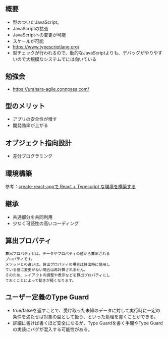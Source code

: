 ## 概要

- 型のついたJavaScript。
- JavaScriptの拡張
- JavaScriptへの変更が可能
- スケールが可能
- <https://www.typescriptlang.org/>
- 型チェックが行われるので、動的なJavaScriptよりも、デバッグがやりやすいので大規模なシステムでには向いている

## 勉強会

- <https://urahara-agile.connpass.com/>

## 型のメリット

- アプリの安全性が増す
- 開発効率が上がる

## オブジェクト指向設計

- 差分プログラミング

## 環境構築

参考：[create-react-appで React + Typescript な環境を構築する](https://qiita.com/sanogemaru/items/05c2e9381d6ba2d9fccf)

## 継承

- 共通部分を共同利用
- 少なく可読性の高いコーディング

## 算出プロパティ

    算出プロパティとは、データやプロパティの値から算出される
    プロパティです。
    メソッドとの違いは、算出プロパティの場合は算出時に使用し
    ている値に変更がない場合は再計算されません。
    そのため、レイアウトの調整や表示などを算出プロパティにし
    ておくことによって動きが軽くなります。

## ユーザー定義のType Guard
- true/falseを返すことで、受け取った未知のデータに対して実行時に一定の条件を満たせば対象の型として扱う、といった処理を書くことができる。
- 詳細に書けば書くほど安全になるが、Type Guardを書く手間やType Guardの実装にバグが混入する可能性がある。